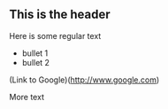 ## This is the header

Here is some regular text

 * bullet 1
 * bullet 2


(Link to Google)(http://www.google.com)

More text